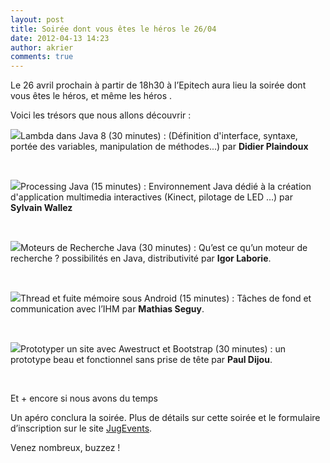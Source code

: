 ```yaml
---
layout: post
title: Soirée dont vous êtes le héros le 26/04
date: 2012-04-13 14:23
author: akrier
comments: true
---
```

<p>Le 26 avril prochain à partir de 18h30 à l’Epitech aura lieu la soirée dont vous êtes le héros, et même les héros .</p>
<p>Voici les trésors que nous allons découvrir :</p>

<p class='clear'><img src="http://toulousejug.org/wp-content/uploads/2012/04/lambda.png" class='alignleft'/>Lambda  dans Java 8 (30 minutes) : (Définition d'interface, syntaxe, portée des  variables, manipulation de méthodes...) par <strong>Didier Plaindoux</strong></p>
<br class='clear'/>

<p class='clear'><img src="http://toulousejug.org/wp-content/uploads/2012/04/leds.jpg" class='alignleft'/>Processing  Java (15 minutes) : Environnement Java dédié à la création  d'application multimedia interactives (Kinect, pilotage de LED …) par <strong>Sylvain Wallez</strong></p>
<br class='clear'/>

<p class='clear'><img src="http://toulousejug.org/wp-content/uploads/2012/04/lucene.png" class='alignleft'/>Moteurs de Recherche Java (30 minutes) : Qu’est ce qu’un moteur de recherche ? possibilités en Java, distributivité par <strong>Igor Laborie</strong>.</p>
<br class='clear'/>

<p class='clear'><img src="http://toulousejug.org/wp-content/uploads/2012/04/androidleak.jpg" class='alignleft'/>Thread et fuite mémoire sous Android (15 minutes) : Tâches de fond et communication avec l’IHM par <strong>Mathias Seguy</strong>.</p>
<br class='clear'/>

<p class='clear'><img src="http://toulousejug.org/wp-content/uploads/2012/04/bootstrap.jpg" class='alignleft'/>Prototyper un site avec Awestruct et Bootstrap (30 minutes) : un prototype beau et fonctionnel sans prise de tête par <strong>Paul Dijou</strong>.</p>
<br class='clear'/>
<p>Et + encore si nous avons du temps</p>
<p>Un apéro conclura la soirée. Plus de détails sur cette soirée et le formulaire d’inscription sur le site <a href="http://www.jugevents.org/jugevents/event/show.html?id=45193">JugEvents</a>.</p>
<p>Venez nombreux, buzzez !</p>

